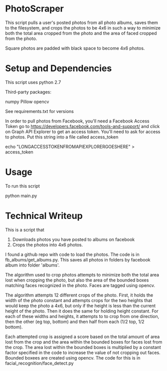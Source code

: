 # PhotoScraper

This script pulls a user's posted photos from all photo albums, saves
them to the filesystem, and crops the photos to be 4x6 in such a way 
to minimize both the total area cropped from the photo and the area of
faced cropped from the photo.

Square photos are padded with black space to become 4x6 photos.

# Setup and Dependencies

This script uses python 2.7

Third-party packages:

numpy
Pillow
opencv

See requirements.txt for versions

In order to pull photos from Facebook, you'll need a Facebook Access Token go to https://developers.facebook.com/tools-and-support/ and click on Graph API Explorer to get an access token. You'll need to ask for access to photos. Put this string into a file called access_token 

echo "LONGACCESSTOKENFROMAPIEXPLORERGOESHERE" > access_token

# Usage

To run this script

python main.py

# Technical Writeup

This is a script that

1) Downloads photos you have posted to albums on facebook
2) Crops the photos into 4x6 photos.

I found a github repo with code to load the photos. The code is in fb_albums/get_albums.py. This saves all photos in folders by facebook album into folder 'albums'.

The algorithm used to crop photos attempts to minimize both the total area lost when cropping the photo, but also the area of the bounded boxes matching faces recognized in the photo. Faces are tagged using opencv.

The algorithm attempts 12 different crops of the photo. First, it holds the width of the photo constant and attempts crops for the two heights that would keep the photo a 4x6, but only if the height is less than the current height of the photo. Then it does the same for holding height constant. For each of these widths and heights, it attempts to to crop from one direction, then the other (eg top, bottom) and then half from each (1/2 top, 1/2 bottom).

Each attempted crop is assigned a score based on the total amount of area lost from the crop and the area within the bounded boxes for faces lost from the crop. The area lost within the bounded boxes is multiplied by a constant factor specified in the code to increase the value of not cropping out faces. Bounded boxees are created using opencv. The code for this is in facial_recognition/face_detect.py
